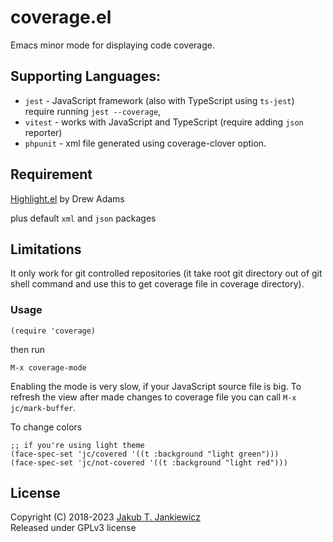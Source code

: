 # coverage.el
Emacs minor mode for displaying code coverage.

## Supporting Languages:

* `jest` - JavaScript framework (also with TypeScript using `ts-jest`) require running `jest --coverage`,
* `vitest` - works with JavaScript and TypeScript (require adding `json` reporter)
* `phpunit` - xml file generated using coverage-clover option.

## Requirement

[Highlight.el](https://www.emacswiki.org/emacs/highlight.el) by Drew Adams

plus default `xml` and `json` packages

## Limitations

It only work for git controlled repositories (it take root git directory out of git shell
command and use this to get coverage file in coverage directory).

### Usage

```
(require 'coverage)
```

then run

```
M-x coverage-mode
```

Enabling the mode is very slow, if your JavaScript source file is big. To refresh the view
after made changes to coverage file you can call `M-x jc/mark-buffer`.

To change colors

```
;; if you're using light theme
(face-spec-set 'jc/covered '((t :background "light green")))
(face-spec-set 'jc/not-covered '((t :background "light red")))
```

## License

Copyright (C) 2018-2023 [Jakub T. Jankiewicz](https://jcubic.pl/me)<br/>
Released under GPLv3 license

